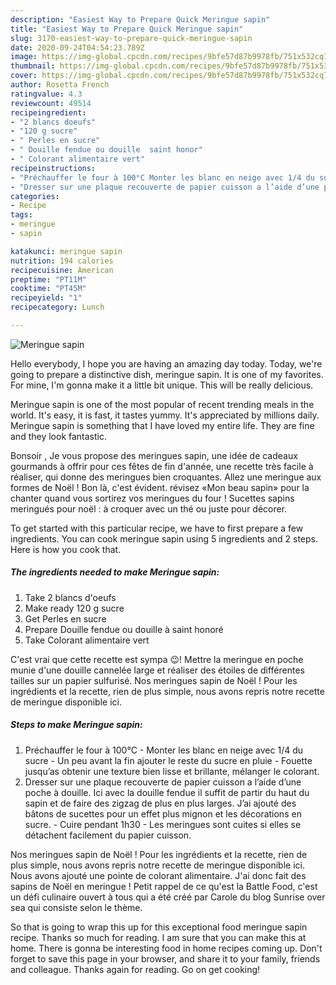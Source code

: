 ```yaml
---
description: "Easiest Way to Prepare Quick Meringue sapin"
title: "Easiest Way to Prepare Quick Meringue sapin"
slug: 3170-easiest-way-to-prepare-quick-meringue-sapin
date: 2020-09-24T04:54:23.789Z
image: https://img-global.cpcdn.com/recipes/9bfe57d87b9978fb/751x532cq70/meringue-sapin-photo-principale-de-la-recette.jpg
thumbnail: https://img-global.cpcdn.com/recipes/9bfe57d87b9978fb/751x532cq70/meringue-sapin-photo-principale-de-la-recette.jpg
cover: https://img-global.cpcdn.com/recipes/9bfe57d87b9978fb/751x532cq70/meringue-sapin-photo-principale-de-la-recette.jpg
author: Rosetta French
ratingvalue: 4.3
reviewcount: 49514
recipeingredient:
- "2 blancs doeufs"
- "120 g sucre"
- " Perles en sucre"
- " Douille fendue ou douille  saint honor"
- " Colorant alimentaire vert"
recipeinstructions:
- "Préchauffer le four à 100°C Monter les blanc en neige avec 1/4 du sucre Un peu avant la fin ajouter le reste du sucre en pluie Fouette jusqu’as obtenir une texture bien lisse et brillante, mélanger le colorant."
- "Dresser sur une plaque recouverte de papier cuisson a l’aide d’une poche à douille. Ici avec la douille fendue il suffit de partir du haut du sapin et de faire des zigzag de plus en plus larges. J’ai ajouté des bâtons de sucettes pour un effet plus mignon et les décorations en sucre. Cuire pendant 1h30 Les meringues sont cuites si elles se détachent facilement du papier cuisson."
categories:
- Recipe
tags:
- meringue
- sapin

katakunci: meringue sapin 
nutrition: 194 calories
recipecuisine: American
preptime: "PT11M"
cooktime: "PT45M"
recipeyield: "1"
recipecategory: Lunch

---
```



![Meringue sapin](https://img-global.cpcdn.com/recipes/9bfe57d87b9978fb/751x532cq70/meringue-sapin-photo-principale-de-la-recette.jpg)

Hello everybody, I hope you are having an amazing day today. Today, we're going to prepare a distinctive dish, meringue sapin. It is one of my favorites. For mine, I'm gonna make it a little bit unique. This will be really delicious.

Meringue sapin is one of the most popular of recent trending meals in the world. It's easy, it is fast, it tastes yummy. It's appreciated by millions daily. Meringue sapin is something that I have loved my entire life. They are fine and they look fantastic.

Bonsoir , Je vous propose des meringues sapin, une idée de cadeaux gourmands à offrir pour ces fêtes de fin d&#39;année, une recette très facile à réaliser, qui donne des meringues bien croquantes. Allez une meringue aux formes de Noël ! Bon là, c&#39;est évident. révisez «Mon beau sapin» pour la chanter quand vous sortirez vos meringues du four ! Sucettes sapins meringués pour noël : à croquer avec un thé ou juste pour décorer.


To get started with this particular recipe, we have to first prepare a few ingredients. You can cook meringue sapin using 5 ingredients and 2 steps. Here is how you cook that.

<!--inarticleads1-->

##### The ingredients needed to make Meringue sapin:

1. Take 2 blancs d&#39;oeufs
1. Make ready 120 g sucre
1. Get  Perles en sucre
1. Prepare  Douille fendue ou douille à saint honoré
1. Take  Colorant alimentaire vert


C&#39;est vrai que cette recette est sympa 😉! Mettre la meringue en poche munie d&#39;une douille cannelée large et réaliser des étoiles de différentes tailles sur un papier sulfurisé. Nos meringues sapin de Noël ! Pour les ingrédients et la recette, rien de plus simple, nous avons repris notre recette de meringue disponible ici. 

<!--inarticleads2-->

##### Steps to make Meringue sapin:

1. Préchauffer le four à 100°C - Monter les blanc en neige avec 1/4 du sucre - Un peu avant la fin ajouter le reste du sucre en pluie - Fouette jusqu’as obtenir une texture bien lisse et brillante, mélanger le colorant.
1. Dresser sur une plaque recouverte de papier cuisson a l’aide d’une poche à douille. Ici avec la douille fendue il suffit de partir du haut du sapin et de faire des zigzag de plus en plus larges. J’ai ajouté des bâtons de sucettes pour un effet plus mignon et les décorations en sucre. - Cuire pendant 1h30 - Les meringues sont cuites si elles se détachent facilement du papier cuisson.


Nos meringues sapin de Noël ! Pour les ingrédients et la recette, rien de plus simple, nous avons repris notre recette de meringue disponible ici. Nous avons ajouté une pointe de colorant alimentaire. J&#39;ai donc fait des sapins de Noël en meringue ! Petit rappel de ce qu&#39;est la Battle Food, c&#39;est un défi culinaire ouvert à tous qui a été créé par Carole du blog Sunrise over sea qui consiste selon le thème. 

So that is going to wrap this up for this exceptional food meringue sapin recipe. Thanks so much for reading. I am sure that you can make this at home. There is gonna be interesting food in home recipes coming up. Don't forget to save this page in your browser, and share it to your family, friends and colleague. Thanks again for reading. Go on get cooking!
